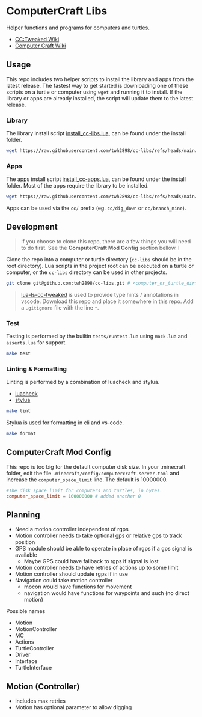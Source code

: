 # ComputerCraft Libs

Helper functions and programs for computers and turtles.

- [CC:Tweaked Wiki](https://tweaked.cc/)
- [Computer Craft Wiki](https://computercraft.info/wiki/Main_Page)

## Usage

This repo includes two helper scripts to install the library and apps from the
latest release. The fastest way to get started is downloading one of these
scripts on a turtle or computer using `wget` and running it to install. If the
library or apps are already installed, the script will update them to the latest
release.

### Library

The library install script [install_cc-libs.lua](install/install_cc-libs.lua),
can be found under the install folder.

```sh
wget https://raw.githubusercontent.com/twh2898/cc-libs/refs/heads/main/install/install_cc-libs.lua
```

### Apps

The apps install script [install_cc-apps.lua](install/install_cc-apps.lua), can
be found under the install folder. Most of the apps require the library to be
installed.

```sh
wget https://raw.githubusercontent.com/twh2898/cc-libs/refs/heads/main/install/install_cc-apps.lua
```

Apps can be used via the `cc/` prefix (eg. `cc/dig_down` or `cc/branch_mine`).

## Development

> If you choose to clone this repo, there are a few things you will need to do
> first. See the **ComputerCraft Mod Config** section bellow. I 

Clone the repo into a computer or turtle directory (`cc-libs` should be in the
root directory). Lua scripts in the project root can be executed on a turtle or
computer, or the `cc-libs` directory can be used in other projects.

```sh
git clone git@github.com:twh2898/cc-libs.git # <computer_or_turtle_dir>
```

> [lua-ls-cc-tweaked](https://github.com/nvim-computercraft/lua-ls-cc-tweaked)
> is used to provide type hints / annotations in vscode. Download this repo and
> place it somewhere in this repo. Add a `.gitignore` file with the line `*`.

### Test

Testing is performed by the builtin `tests/runtest.lua` using `mock.lua` and
`asserts.lua` for support.

```sh
make test
```

### Linting & Formatting

Linting is performed by a combination of luacheck and stylua.

- [luacheck](https://github.com/mpeterv/luacheck)
- [stylua](https://github.com/JohnnyMorganz/StyLua)

```sh
make lint
```

Stylua is used for formatting in cli and vs-code.

```sh
make format
```

## ComputerCraft Mod Config

This repo is too big for the default computer disk size. In your .minecraft
folder, edit the file `.minecraft/config/computercraft-server.toml` and increase
the `computer_space_limit` line. The default is 10000000.

```toml
#The disk space limit for computers and turtles, in bytes.
computer_space_limit = 100000000 # added another 0
```

## Planning

- Need a motion controller independent of rgps
- Motion controller needs to take optional gps or relative gps to track position
- GPS module should be able to operate in place of rgps if a gps signal is available
  - Maybe GPS could have fallback to rgps if signal is lost
- Motion controller needs to have retries of actions up to some limit
- Motion controller should update rgps if in use
- Navigation could take motion controller
  - mocon would have functions for movement
  - navigation would have functions for waypoints and such (no direct motion)

Possible names

- Motion
- MotionController
- MC
- Actions
- TurtleController
- Driver
- Interface
- TurtleInterface


## Motion (Controller)

- Includes max retries
- Motion has optional parameter to allow digging

